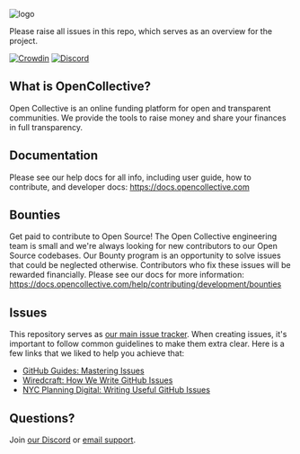 ![logo](https://opencollective.com/public/images/opencollectivelogo.svg)

Please raise all issues in this repo, which serves as an overview for the project.

[![Crowdin](https://badges.crowdin.net/opencollective/localized.svg)](https://crowdin.com/project/opencollective)
[![Discord](https://discordapp.com/api/guilds/1241017531318276158/widget.png)](https://discord.opencollective.com)

## What is OpenCollective?

Open Collective is an online funding platform for open and transparent communities. We provide the tools to raise money and share your finances in full transparency.

## Documentation

Please see our help docs for all info, including user guide, how to contribute, and developer docs: https://docs.opencollective.com

## Bounties

Get paid to contribute to Open Source! The Open Collective engineering team is small and we're always looking for new contributors to our Open Source codebases. Our Bounty program is an opportunity to solve issues that could be neglected otherwise. Contributors who fix these issues will be rewarded financially. Please see our docs for more information: https://docs.opencollective.com/help/contributing/development/bounties

## Issues

This repository serves as [our main issue tracker](https://github.com/opencollective/opencollective/issues). When creating issues, it's important to follow common guidelines to make them extra clear. Here is a few links that we liked to help you achieve that:

- [GitHub Guides: Mastering Issues](https://guides.github.com/features/issues/)
- [Wiredcraft: How We Write GitHub Issues](https://wiredcraft.com/blog/how-we-write-our-github-issues/)
- [NYC Planning Digital: Writing Useful GitHub Issues](https://medium.com/nyc-planning-digital/writing-a-proper-github-issue-97427d62a20f)

## Questions?

Join [our Discord](https://discord.opencollective.com) or [email support](mailto:support@opencollective.com).
